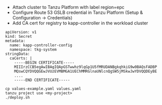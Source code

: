 - Attach cluster to Tanzu Platform with label region=epc
- Configure Route 53 GSLB credential in Tanzu Platform (Setup & Configuration -> Credentials)
- Add CA cert for registry to kapp-controller in the workload cluster
```
apiVersion: v1
kind: Secret
metadata:
  name: kapp-controller-config
  namespace: tkg-system
stringData:
  caCerts: |
    -----BEGIN CERTIFICATE-----
    MIIIrzCCB5egAwIBAgIQApGSTwwhz9lqGp1U5fMRUDANBgkqhkiG9w0BAQsFADBP
    MQswCQYDVQQGEwJVUzEVMBMGA1UEChMMRGlnaUNlcnQgSW5jMSkwJwYDVQQDEyBE
    ....
    -----END CERTIFICATE----- 
```


```
cp values-example.yaml values.yaml
tanzu project use <my-project>
./deploy.sh
```
